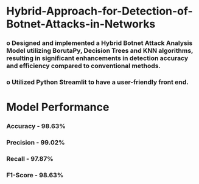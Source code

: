 # Hybrid-Approach-for-Detection-of-Botnet-Attacks-in-Networks
### o	Designed and implemented a Hybrid Botnet Attack Analysis Model utilizing BorutaPy, Decision Trees and KNN algorithms, resulting in significant enhancements in detection accuracy and efficiency compared to conventional methods.
### o	Utilized Python Streamlit to have a user-friendly front end.

# Model Performance
### Accuracy - 98.63%
### Precision	- 99.02%
### Recall - 97.87%
### F1-Score - 98.63%
